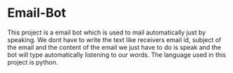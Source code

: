 # Email-Bot
This project is a email bot which is used to mail automatically just by speaking. We dont have to write the text like receivers email id, subject of the email and the content of the email we just have to do is speak and the bot will type automatically listening to our words.
The language used in this project is python.
